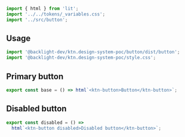 ```js script
import { html } from 'lit';
import '../../tokens/_variables.css';
import '../src/button';
```

## Usage

```js
import '@backlight-dev/ktn.design-system-poc/button/dist/button';
import '@backlight-dev/ktn.design-system-poc/style.css';
```

## Primary button

```js preview-story
export const base = () => html`<ktn-button>Button</ktn-button>`;
```

## Disabled button

```js preview-story
export const disabled = () =>
  html`<ktn-button disabled>Disabled button</ktn-button>`;
```
